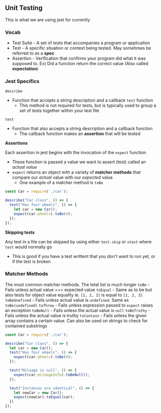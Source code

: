 ## Unit Testing ##
This is what we are using jest for currently

### Vocab ###
- Test Suite - A set of tests that accompanies a program or applicaiton
- Test - A specific situation or context being tested. May sometimes be referred to as a **spec**
- Assertion - Verification that confirms your program did what it was supposed to. Ex) Did a function return the correct value (Also called **expectation**)

### Jest Specifics ###
`describe` 
- Function that accepts a string description and a callback `test` function
  - This method is not required for tests, but is typically used to group a set of tests together within your test file

`test`
- Function that also accepts a string description and a callback function
  - The callback function makes an **assertion** that will be tested

**Assertions**

Each assertion in jest begins with the invocation of the `expect` function
- These function is passed a value we want to assert (test) called an *actual value*
- `expect` returns an object with a variety of **matcher methods** that compare our *actual* value with our *expected* value
  - One example of a matcher method is `toBe`

```javascript
const Car = require('./car');

describe("Car class", () => {
  test("Has four wheels", () => {
    let car = new Car();
    expect(car.wheels).toBe(4);
  });
});
```
**Skipping tests**

Any test in a file can be skipped by using either `test.skip` or `xtest` where `test` would normally go
- This is good if you have a test writtent that you don't want to run yet, or if the test is broken

### Matcher Methods ###
The most common matcher methods. The total list is much longer
`toBe` - Fails unless actual value === expected value
`toEqual` - Same as to be but also tests for object value equality ie. `[1, 2, 3]` is equal to `[1, 2, 3]`
`toBeUnefined` - Fails unless actual value is `undefined`. Same as `toBe(undefined)`
`toThrow` - Fails unless expression passed to `expect` raises an exception
`toBeNull` - Fails unless the actual value is `null`
`toBeTruthy` - Fails unless the actual value is truthy
`toContain` - Fails unless the given array contains a certain value. Can also be used on strings to check for contained substrings

```javascript
const Car = require('./car');

describe("Car class", () => {
  let car = new Car();
  test("Has four wheels", () => {
    expect(car.wheels).toBe(4);
  });

  test("Mileage is null", () => {
    expect(car.mileageInfo).toBeNull();
  });

  test("Instances are identical", () => {
    let newCar = new Car();
    expect(newCar).toEqual(car);
  })
});
```

